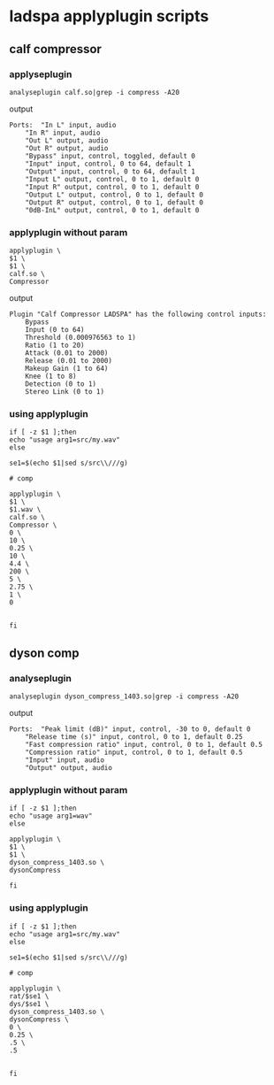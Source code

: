 # ladspa applyplugin scripts

## calf compressor

### applyseplugin

```
analyseplugin calf.so|grep -i compress -A20
```

output

```
Ports:	"In L" input, audio
	"In R" input, audio
	"Out L" output, audio
	"Out R" output, audio
	"Bypass" input, control, toggled, default 0
	"Input" input, control, 0 to 64, default 1
	"Output" input, control, 0 to 64, default 1
	"Input L" output, control, 0 to 1, default 0
	"Input R" output, control, 0 to 1, default 0
	"Output L" output, control, 0 to 1, default 0
	"Output R" output, control, 0 to 1, default 0
	"0dB-InL" output, control, 0 to 1, default 0
```

### applyplugin without param
```
applyplugin \
$1 \
$1 \
calf.so \
Compressor
```
output

```
Plugin "Calf Compressor LADSPA" has the following control inputs:
	Bypass
	Input (0 to 64)
	Threshold (0.000976563 to 1)
	Ratio (1 to 20)
	Attack (0.01 to 2000)
	Release (0.01 to 2000)
	Makeup Gain (1 to 64)
	Knee (1 to 8)
	Detection (0 to 1)
	Stereo Link (0 to 1)
```

### using applyplugin 

```
if [ -z $1 ];then
echo "usage arg1=src/my.wav"
else

se1=$(echo $1|sed s/src\\///g)

# comp

applyplugin \
$1 \
$1.wav \
calf.so \
Compressor \
0 \
10 \
0.25 \
10 \
4.4 \
200 \
5 \
2.75 \
1 \
0


fi

```
## dyson comp
### analyseplugin
```
analyseplugin dyson_compress_1403.so|grep -i compress -A20
```
output

```
Ports:	"Peak limit (dB)" input, control, -30 to 0, default 0
	"Release time (s)" input, control, 0 to 1, default 0.25
	"Fast compression ratio" input, control, 0 to 1, default 0.5
	"Compression ratio" input, control, 0 to 1, default 0.5
	"Input" input, audio
	"Output" output, audio
```

### applyplugin without param
```
if [ -z $1 ];then
echo "usage arg1=wav"
else

applyplugin \
$1 \
$1 \
dyson_compress_1403.so \
dysonCompress

fi
```
### using applyplugin 

```
if [ -z $1 ];then
echo "usage arg1=src/my.wav"
else

se1=$(echo $1|sed s/src\\///g)

# comp

applyplugin \
rat/$se1 \
dys/$se1 \
dyson_compress_1403.so \
dysonCompress \
0 \
0.25 \
.5 \
.5


fi
```
